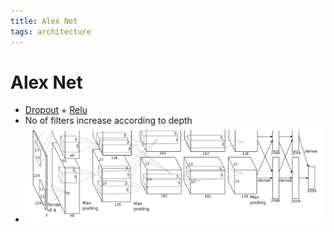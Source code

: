 ```yaml
---
title: Alex Net
tags: architecture
---
```


# Alex Net
- [Dropout](Dropout.md) + [Relu](Relu.md)
- No of filters increase according to depth
- ![im](assets/Pasted%20image%2020220306120121.png)


































































































